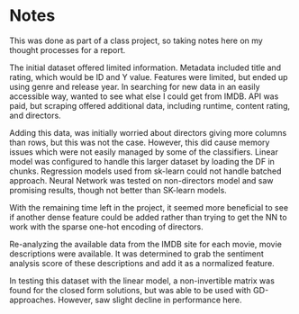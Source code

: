 # Notes

This was done as part of a class project, so taking notes here on my thought processes for a report.

The initial dataset offered limited information. Metadata included title and rating, which would be ID and Y value. Features were limited, but ended up using genre and release year. In searching for new data in an easily accessible way, wanted to see what else I could get from IMDB. API was paid, but scraping offered additional data, including runtime, content rating, and directors.

Adding this data, was initially worried about directors giving more columns than rows, but this was not the case. However, this did cause memory issues which were not easily managed by some of the classifiers. Linear model was configured to handle this larger dataset by loading the DF in chunks. Regression models used from sk-learn could not handle batched approach. Neural Network was tested on non-directors model and saw promising results, though not better than SK-learn models.

With the remaining time left in the project, it seemed more beneficial to see if another dense feature could be added rather than trying to get the NN to work with the sparse one-hot encoding of directors.

Re-analyzing the available data from the IMDB site for each movie, movie descriptions were available. It was determined to grab the sentiment analysis score of these descriptions and add it as a normalized feature.

In testing this dataset with the linear model, a non-invertible matrix was found for the closed form solutions, but was able to be used with GD-approaches. However, saw slight decline in performance here.